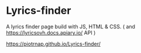 # Lyrics-finder

A lyrics finder page build with JS, HTML &amp; CSS. ( and https://lyricsovh.docs.apiary.io/ API )


https://piotrnap.github.io/Lyrics-finder/
